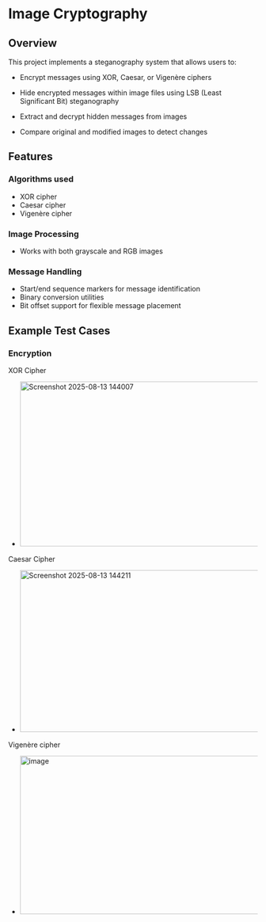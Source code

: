 # Image Cryptography

## Overview
This project implements a steganography system that allows users to:

- Encrypt messages using XOR, Caesar, or Vigenère ciphers

- Hide encrypted messages within image files using LSB (Least Significant Bit) steganography

- Extract and decrypt hidden messages from images

- Compare original and modified images to detect changes

## Features
### Algorithms used
- XOR cipher
- Caesar cipher
- Vigenère cipher

### Image Processing
- Works with both grayscale and RGB images

### Message Handling
- Start/end sequence markers for message identification
- Binary conversion utilities
- Bit offset support for flexible message placement

## Example Test Cases
### Encryption
XOR Cipher
- <img width="722" height="333" alt="Screenshot 2025-08-13 144007" src="https://github.com/user-attachments/assets/4026a8a2-3689-4079-9f16-4d738ab1a32d" />

Caesar Cipher
- <img width="716" height="327" alt="Screenshot 2025-08-13 144211" src="https://github.com/user-attachments/assets/8b76cfeb-7af7-4db7-b817-0081ac2e7689" />

Vigenère cipher
- <img width="706" height="320" alt="image" src="https://github.com/user-attachments/assets/af3924a4-c781-4fbf-976a-e6251d10ba5b" />




